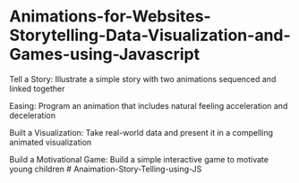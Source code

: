 # Animations-for-Websites-Storytelling-Data-Visualization-and-Games-using-Javascript


Tell a Story: Illustrate a simple story with two animations sequenced and linked together

Easing: Program an animation that includes natural feeling acceleration and deceleration

Built a Visualization: Take real-world data and present it in a compelling animated visualization

Build a Motivational Game: Build a simple interactive game to motivate young children
#   A n a i m a t i o n - S t o r y - T e l l i n g - u s i n g - J S  
 
